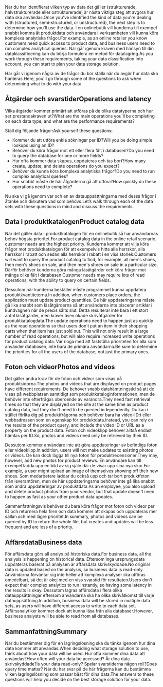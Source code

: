 <span data-ttu-id="2b401-101">När du har identifierat vilken typ av data det gäller (strukturerade, halvstrukturerade eller ostrukturerade) är nästa viktiga steg att avgöra hur data ska användas.</span><span class="sxs-lookup"><span data-stu-id="2b401-101">Once you've identified the kind of data you're dealing with (structured, semi-structured, or unstructured), the next step is to determine how you'll use the data.</span></span> <span data-ttu-id="2b401-102">I en onlinebutik vill kunderna till exempel snabbt komma åt produktdata och användare i verksamheten vill kunna köra komplexa analytiska frågor.</span><span class="sxs-lookup"><span data-stu-id="2b401-102">For example, as an online retailer you know customers need quick access to product data, and business users need to run complex analytical queries.</span></span> <span data-ttu-id="2b401-103">När går igenom kraven med hänsyn till din dataklassificering kan du börja formulera en metod för datalagring.</span><span class="sxs-lookup"><span data-stu-id="2b401-103">As you work through these requirements, taking your data classification into account, you can start to plan your data storage solution.</span></span>

<span data-ttu-id="2b401-104">Här går vi igenom några av de frågor du bör ställa när du avgör hur data ska hanteras.</span><span class="sxs-lookup"><span data-stu-id="2b401-104">Here, you'll go through some of the questions to ask when determining what to do with your data.</span></span>

## <a name="operations-and-latency"></a><span data-ttu-id="2b401-105">Åtgärder och svarstider</span><span class="sxs-lookup"><span data-stu-id="2b401-105">Operations and latency</span></span>

<span data-ttu-id="2b401-106">Vilka åtgärder kommer primärt att utföras på de olika datatyperna och hur ser prestandakraven ut?</span><span class="sxs-lookup"><span data-stu-id="2b401-106">What are the main operations you'll be completing on each data type, and what are the performance requirements?</span></span>

<span data-ttu-id="2b401-107">Ställ dig följande frågor:</span><span class="sxs-lookup"><span data-stu-id="2b401-107">Ask yourself these questions:</span></span>

* <span data-ttu-id="2b401-108">Kommer du att utföra enkla sökningar per ID?</span><span class="sxs-lookup"><span data-stu-id="2b401-108">Will you be doing simple lookups using an ID?</span></span>
* <span data-ttu-id="2b401-109">Behöver du köra frågor mot ett eller flera fält i databasen?</span><span class="sxs-lookup"><span data-stu-id="2b401-109">Do you need to query the database for one or more fields?</span></span>
* <span data-ttu-id="2b401-110">Hur ofta kommer data skapas, uppdateras och tas bort?</span><span class="sxs-lookup"><span data-stu-id="2b401-110">How many create, update, and delete operations do you expect?</span></span>
* <span data-ttu-id="2b401-111">Behöver du kunna köra komplexa analytiska frågor?</span><span class="sxs-lookup"><span data-stu-id="2b401-111">Do you need to run complex analytical queries?</span></span>
* <span data-ttu-id="2b401-112">Hur snabbt måste de här åtgärderna gå att utföra?</span><span class="sxs-lookup"><span data-stu-id="2b401-112">How quickly do these operations need to complete?</span></span>

<span data-ttu-id="2b401-113">Nu ska vi gå igenom var och en av datauppsättningarna med dessa frågor i åtanke och diskutera vad som behövs.</span><span class="sxs-lookup"><span data-stu-id="2b401-113">Let’s walk through each of the data sets with these questions in mind and discuss the requirements.</span></span>

## <a name="product-catalog-data"></a><span data-ttu-id="2b401-114">Data i produktkatalogen</span><span class="sxs-lookup"><span data-stu-id="2b401-114">Product catalog data</span></span>

<span data-ttu-id="2b401-115">När det gäller data i produktkatalogen för en onlinebutik så har användarnas behov högsta prioritet.</span><span class="sxs-lookup"><span data-stu-id="2b401-115">For product catalog data in the online retail scenario, customer needs are the highest priority.</span></span> <span data-ttu-id="2b401-116">Kunderna kommer att vilja köra frågor mot produktkatalogen för att exempelvis hitta alla herrskor, alla herrskor i rabatt och sedan alla herrskor i rabatt i en viss storlek.</span><span class="sxs-lookup"><span data-stu-id="2b401-116">Customers will want to query the product catalog to find, for example, all men's shoes, then men's shoes on sale, and then men's shoes on sale in a particular size.</span></span> <span data-ttu-id="2b401-117">Därför behöver kunderna göra många läsåtgärder och köra frågor mot många olika fält i databasen.</span><span class="sxs-lookup"><span data-stu-id="2b401-117">Customer needs may require lots of read operations, with the ability to query on certain fields.</span></span>

<span data-ttu-id="2b401-118">Dessutom när kunderna beställer måste programmet kunna uppdatera produktkvantiteterna.</span><span class="sxs-lookup"><span data-stu-id="2b401-118">In addition, when customers place orders, the application must update product quantities.</span></span> <span data-ttu-id="2b401-119">De här uppdateringarna måste gå lika snabbt som läsåtgärderna så att användarna inte placerar artiklar i kundvagnen när de precis sålts slut. Detta resulterar inte bara i ett stort antal läsåtgärder, men kräver även ökade skrivåtgärder för produktkatalogdata.</span><span class="sxs-lookup"><span data-stu-id="2b401-119">The update operations need to happen just as quickly as the read operations so that users don't put an item in their shopping carts when that item has just sold out. This will not only result in a large number of read operations, but will also require increased write operations for product catalog data.</span></span> <span data-ttu-id="2b401-120">Var noga med att fastställa prioriteten för alla som använder databasen, inte bara de primära användarna.</span><span class="sxs-lookup"><span data-stu-id="2b401-120">Be sure to determine the priorities for all the users of the database, not just the primary ones.</span></span>

## <a name="photos-and-videos"></a><span data-ttu-id="2b401-121">Foton och videor</span><span class="sxs-lookup"><span data-stu-id="2b401-121">Photos and videos</span></span>

<span data-ttu-id="2b401-122">Det gäller andra krav för de foton och videor som visas på produktsidorna.</span><span class="sxs-lookup"><span data-stu-id="2b401-122">The photos and videos that are displayed on product pages have different requirements.</span></span> <span data-ttu-id="2b401-123">De behöver snabb datahämtningstid så att de visas på webbplatsen samtidigt som produktkataloginformationen, men de behöver inte efterfrågas oberoende av varandra.</span><span class="sxs-lookup"><span data-stu-id="2b401-123">They need fast retrieval times so that they are displayed on the site at the same time as product catalog data, but they don't need to be queried independently.</span></span> <span data-ttu-id="2b401-124">Du kan i stället förlita dig på produktfrågorna och behöver bara ha video-ID:t eller webbadressen som en egenskap för produktdata.</span><span class="sxs-lookup"><span data-stu-id="2b401-124">Instead, you can rely on the results of the product query, and include the video ID or URL as a property on the product data.</span></span> <span data-ttu-id="2b401-125">Foton och videoklipp behöver alltså endast hämtas per ID.</span><span class="sxs-lookup"><span data-stu-id="2b401-125">So, photos and videos need only be retrieved by their ID.</span></span>

<span data-ttu-id="2b401-126">Dessutom kommer användare inte att göra uppdateringar av befintliga foton eller videoklipp.</span><span class="sxs-lookup"><span data-stu-id="2b401-126">In addition, users will not make updates to existing photos or videos.</span></span> <span data-ttu-id="2b401-127">De kan dock lägga till nya foton för produktrecensioner.</span><span class="sxs-lookup"><span data-stu-id="2b401-127">They may, however, add new photos for product reviews.</span></span> <span data-ttu-id="2b401-128">En användare kan till exempel ladda upp en bild av sig själv där de visar upp sina nya skor.</span><span class="sxs-lookup"><span data-stu-id="2b401-128">For example, a user might upload an image of themselves showing off their new shoes.</span></span> <span data-ttu-id="2b401-129">Som medarbetare laddar du också upp och tar bort produktfoton från leverantören, men de här uppdateringarna behöver inte gå lika snabbt som andra uppdateringar av produktdata.</span><span class="sxs-lookup"><span data-stu-id="2b401-129">As an employee, you also upload and delete product photos from your vendor, but that update doesn't need to happen as fast as your other product data updates.</span></span> 

<span data-ttu-id="2b401-130">Sammanfattningsvis behöver du bara köra frågor mot foton och videor per ID och returnera hela filen och data kommer att skapas och uppdateras mer sällan och med lägre prioritet.</span><span class="sxs-lookup"><span data-stu-id="2b401-130">In summary, photos and videos can be queried by ID to return the whole file, but creates and updates will be less frequent and are less of a priority.</span></span>  

## <a name="business-data"></a><span data-ttu-id="2b401-131">Affärsdata</span><span class="sxs-lookup"><span data-stu-id="2b401-131">Business data</span></span>

<span data-ttu-id="2b401-132">För affärsdata görs all analys på historiska data.</span><span class="sxs-lookup"><span data-stu-id="2b401-132">For business data, all the analysis is happening on historical data.</span></span> <span data-ttu-id="2b401-133">Eftersom inga ursprungsdata uppdateras baserat på analysen är affärsdata skrivskyddade.</span><span class="sxs-lookup"><span data-stu-id="2b401-133">No original data is updated based on the analysis, so business data is read-only.</span></span> <span data-ttu-id="2b401-134">Användarna förväntar sig inte heller att komplexa analyser ska utföras omedelbart, så det är okej med en viss svarstid för resultaten.</span><span class="sxs-lookup"><span data-stu-id="2b401-134">Users don't expect their complex analytics to run instantly, so having some latency in the results is okay.</span></span> <span data-ttu-id="2b401-135">Dessutom lagras affärsdata i flera olika datauppsättningar eftersom användarna ska ha olika skrivåtkomst till varje datauppsättning.</span><span class="sxs-lookup"><span data-stu-id="2b401-135">In addition, business data will be stored in multiple data sets, as users will have different access to write to each data set.</span></span> <span data-ttu-id="2b401-136">Affärsanalytiker kommer dock att kunna läsa från alla databaser.</span><span class="sxs-lookup"><span data-stu-id="2b401-136">However, business analysts will be able to read from all databases.</span></span>

## <a name="summary"></a><span data-ttu-id="2b401-137">Sammanfattning</span><span class="sxs-lookup"><span data-stu-id="2b401-137">Summary</span></span>

<span data-ttu-id="2b401-138">När du bestämmer dig för en lagringslösning ska du tänka igenom hur dina data kommer att användas.</span><span class="sxs-lookup"><span data-stu-id="2b401-138">When deciding what storage solution to use, think about how your data will be used.</span></span> <span data-ttu-id="2b401-139">Hur ofta kommer dina data att användas?</span><span class="sxs-lookup"><span data-stu-id="2b401-139">How often will your data be accessed?</span></span> <span data-ttu-id="2b401-140">Är dina data skrivskyddade?</span><span class="sxs-lookup"><span data-stu-id="2b401-140">Is your data read-only?</span></span> <span data-ttu-id="2b401-141">Spelar svarstiderna någon roll?</span><span class="sxs-lookup"><span data-stu-id="2b401-141">Does query time matter?</span></span> <span data-ttu-id="2b401-142">När du har svar på de här frågorna kan du bestämma vilken lagringslösning som passar bäst för dina data.</span><span class="sxs-lookup"><span data-stu-id="2b401-142">The answers to these questions will help you decide on the best storage solution for your data.</span></span>